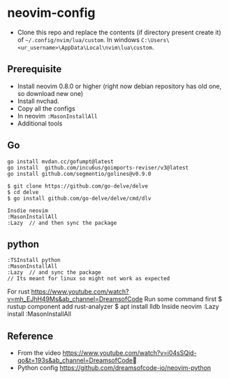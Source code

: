 # neovim-config
- Clone this repo and replace the contents (if directory present create it) of `~/.config/nvim/lua/custom`. In windows `C:\Users\<ur_username>\AppData\Local\nvim\lua\custom`.

## Prerequisite
- Install neovim 0.8.0 or higher (right now debian repository has old one, so download new one)
- Install nvchad.
- Copy all the configs
- In neovim `:MasonInstallAll`
- Additional tools

## Go
```
go install mvdan.cc/gofumpt@latest
go install  github.com/incu6us/goimports-reviser/v3@latest
go install github.com/segmentio/golines@v0.9.0

$ git clone https://github.com/go-delve/delve
$ cd delve
$ go install github.com/go-delve/delve/cmd/dlv

Insdie neovim
:MasonInstallAll
:Lazy  // and then sync the package
```

## python
```
:TSInstall python
:MasonInstallAll
:Lazy  // and sync the package
// Its meant for linux so might not work as expected
```

For rust https://www.youtube.com/watch?v=mh_EJhH49Ms&ab_channel=DreamsofCode
Run some command first
$ rustup component add rust-analyzer
$ apt install lldb
Inside neovim 
:Lazy install
:MasonInstallAll

## Reference
 - From the video https://www.youtube.com/watch?v=i04sSQjd-qo&t=193s&ab_channel=DreamsofCode
 - Python config https://github.com/dreamsofcode-io/neovim-python
